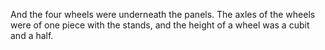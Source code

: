 And the four wheels were underneath the panels. The axles of the wheels were of one piece with the stands, and the height of a wheel was a cubit and a half.
